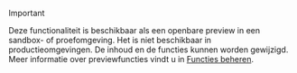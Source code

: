 > [!IMPORTANT]
> Deze functionaliteit is beschikbaar als een openbare preview in een sandbox- of proefomgeving. Het is niet beschikbaar in productieomgevingen. De inhoud en de functies kunnen worden gewijzigd. Meer informatie over previewfuncties vindt u in [Functies beheren](../hr-admin-manage-features.md).